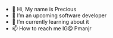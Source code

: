- 👋 Hi, My name is Precious
- 👀 I’m an upcoming software developer
- 🌱 I’m currently learning about it
- 📫 How to reach me IG@ Pmanjr

<!---
Pmanjr/Pmanjr is a ✨ special ✨ repository because its `README.md` (this file) appears on your GitHub profile.
You can click the Preview link to take a look at your changes.
--->
